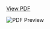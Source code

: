 

[View PDF](SB2P_Developmentphase/SB2P_Development%20Phase.pdf)

![PDF Preview](SB2P_Developmentphase/Preview.png)

